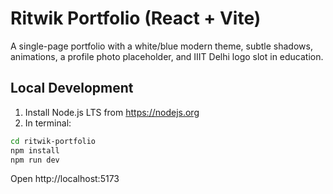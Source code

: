 # Ritwik Portfolio (React + Vite)

A single-page portfolio with a white/blue modern theme, subtle shadows, animations, a profile photo placeholder, and IIIT Delhi logo slot in education.

## Local Development

1) Install Node.js LTS from https://nodejs.org
2) In terminal:
```bash
cd ritwik-portfolio
npm install
npm run dev
```
Open http://localhost:5173
